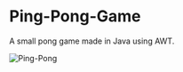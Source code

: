 # Ping-Pong-Game
A small pong game made in Java using AWT.

![Ping-Pong](/tree/main/pong_game/pong_game/screnshot.png?raw=true "Ping-Pong")
